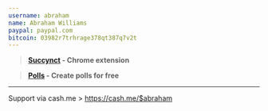 ```yaml
---
username: abraham
name: Abraham Williams
paypal: paypal.com
bitcoin: 03982r7trhrage378qt387q7v2t
---
```

> **[Succynct](https://chrome.google.com/webstore/detail/succynct/hngjfhijhmcechdkbgopbgghajokogdi) - Chrome extension**

> **[Polls](https://polls.abrah.am) - Create polls for free**

-----

Support via cash.me > <https://cash.me/$abraham>

